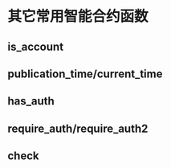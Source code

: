 # 其它常用智能合约函数

## is_account

## publication_time/current_time

## has_auth

## require_auth/require_auth2

## check

